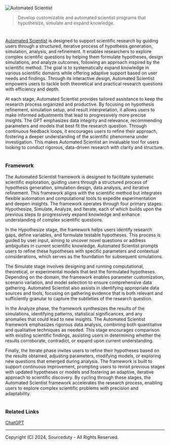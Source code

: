 ![Automated Scientist](https://github.com/user-attachments/assets/ad037f99-f52f-40b7-bf94-af4f257ad0c2)

> Develop customizable and automated scientist programs that hypothesize, simulate and expand knowledge.
#

[Automated Scientist](https://chatgpt.com/g/g-nyjcFItZq-automated-scientist)  is designed to support scientific research by guiding users through a structured, iterative process of hypothesis generation, simulation, analysis, and refinement. It enables researchers to explore complex scientific questions by helping them formulate hypotheses, design simulations, and analyze outcomes, following an approach inspired by the scientific method. The goal is to systematically expand knowledge in various scientific domains while offering adaptive support based on user needs and findings. Through its interactive design, Automated Scientist empowers users to tackle both theoretical and practical research questions with efficiency and depth.

At each stage, Automated Scientist provides tailored assistance to keep the research process organized and productive. By focusing on hypothesis refinement, simulation setup, and result interpretation, it allows users to make informed adjustments that lead to progressively more precise insights. The GPT emphasizes data integrity and relevance, recommending parameters and models that best fit the research question. Through continuous feedback loops, it encourages users to refine their approach, fostering a deeper understanding of the scientific phenomena under investigation. This makes Automated Scientist an invaluable tool for users looking to conduct rigorous, data-driven research with clarity and structure.

#
### Framework 

The Automated Scientist framework is designed to facilitate systematic scientific exploration, guiding users through a structured process of hypothesis generation, simulation design, data analysis, and iterative refinement. This framework aligns with the scientific method but integrates flexible automation and computational tools to expedite experimentation and deepen insights. The framework operates through four primary stages: Hypothesize, Simulate, Analyze, and Iterate, each of which builds upon the previous steps to progressively expand knowledge and enhance understanding of complex scientific questions.

In the Hypothesize stage, the framework helps users identify research gaps, define variables, and formulate testable hypotheses. This process is guided by user input, aiming to uncover novel questions or address ambiguities in current scientific knowledge. Automated Scientist prompts users to refine these hypotheses with specific parameters and contextual considerations, which serves as the foundation for subsequent simulations.

The Simulate stage involves designing and running computational, theoretical, or experimental models that test the formulated hypotheses. Depending on the domain, the framework enables parameter customization, scenario variation, and model selection to ensure comprehensive data gathering. Automated Scientist also assists in identifying appropriate data sources and tools, focusing on gathering evidence that is both relevant and sufficiently granular to capture the subtleties of the research question.

In the Analyze phase, the framework synthesizes the results of the simulations, identifying patterns, statistical significances, and any anomalies that could lead to new insights. The Automated Scientist framework emphasizes rigorous data analysis, combining both quantitative and qualitative techniques as needed. This stage encourages comparison with existing scientific findings, assisting users in determining whether the results corroborate, contradict, or expand upon current understanding.

Finally, the Iterate phase invites users to refine their hypotheses based on the results obtained, adjusting parameters, modifying models, or exploring new questions that emerged during analysis. The framework is built to support continuous improvement, prompting users to revisit previous stages with updated hypotheses or models and fostering an adaptive, iterative approach to scientific discovery. By cycling through these stages, the Automated Scientist framework accelerates the research process, enabling users to explore complex scientific problems with precision and adaptability.

#
### Related Links

[ChatGPT](https://github.com/sourceduty/ChatGPT)

***
Copyright (C) 2024, Sourceduty - All Rights Reserved.
